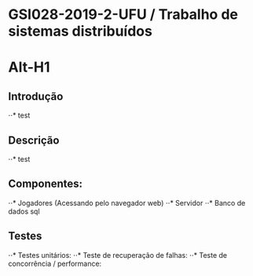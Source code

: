 # GSI028-2019-2-UFU / Trabalho de sistemas distribuídos

Alt-H1
======

## Introdução 
  ⋅⋅* test
## Descrição
  ⋅⋅* test
## Componentes:

⋅⋅* Jogadores (Acessando pelo navegador web)
⋅⋅* Servidor
⋅⋅* Banco de dados sql


## Testes 

⋅⋅* Testes unitários: 
⋅⋅* Teste de recuperação de falhas: 
⋅⋅* Teste de concorrência / performance: 
